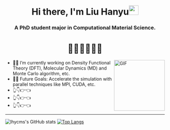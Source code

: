 <h1 align="center">Hi there, I'm Liu Hanyu<img width="30px" src="https://raw.githubusercontent.com/iampavangandhi/iampavangandhi/master/gifs/Hi.gif"></h1>
<h3 font-size="20" align="center">A PhD student major in Computational Material Science.</h3>
<h1 align="center">🚀💥🚀💥🚀💥</h1>

<img align="right" alt="GIF" height="160px" src="https://s1.aigei.com/src/img/gif/db/db7a6eb9699c45ffae8595582612ed32.gif?e=1735488000&token=P7S2Xpzfz11vAkASLTkfHN7Fw-oOZBecqeJaxypL:651-qDcerdNDrIA1QLzvmeLm-AM="/>

- 👨‍💻 I’m currently working on Density Functional Theory (DFT), Molecular Dynamics (MD) and Monte Carlo algorithm, etc.
- 💪🏼 Future Goals: Accelerate the simulation with parallel techniques like MPI, CUDA, etc.
- 👆👇👉👈
- 👆👇👉👈
- 👆👇👉👈

---

![lhycms's GitHub stats](https://github-readme-stats.vercel.app/api?username=lhycms&show_icons=true&theme=merko&count_private=true&hide=stars)
[![Top Langs](https://github-readme-stats.vercel.app/api/top-langs/?username=lhycms&layout=compact&hide=Jupyter%20Notebook&theme=radical)](https://github.com/anuraghazra/github-readme-stats)

